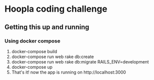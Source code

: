 # Hoopla coding challenge

## Getting this up and running
### Using docker compose
1. docker-compose build
2. docker-compose run web rake db:create
3. docker-compose run web rake db:migrate RAILS_ENV=development
4. docker-compose up
5. That's it! now the app is running on http://localhost:3000
